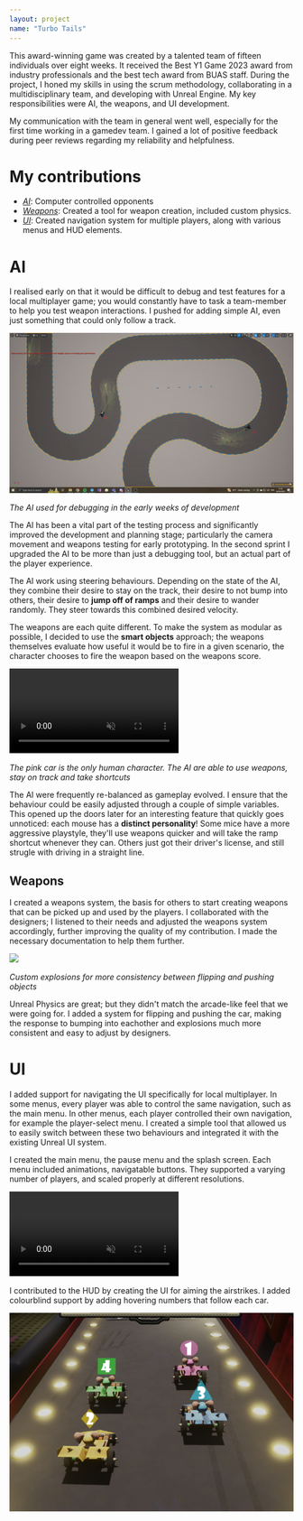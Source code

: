 ```yaml
---
layout: project
name: "Turbo Tails"
---
```


This award-winning game was created by a talented team of fifteen individuals over eight weeks. It received the Best Y1 Game 2023 award from industry professionals and the best tech award from BUAS staff. During the project, I honed my skills in using the scrum methodology, collaborating in a multidisciplinary team, and developing with Unreal Engine. My key responsibilities were AI, the weapons, and UI development.

My communication with the team in general went well, especially for the first time working in a gamedev team. I gained a lot of positive feedback during peer reviews regarding my reliability and helpfulness.

# My contributions

- *[AI](#ai)*: Computer controlled opponents
- *[Weapons](#weapons)*: Created a tool for weapon creation, included custom physics.
- *[UI](#weapons)*: Created navigation system for multiple players, along with various menus and HUD elements.

# AI

I realised early on that it would be difficult to debug and test features for a local multiplayer game; you would constantly have to task a team-member to help you test weapon interactions. I pushed for adding simple AI, even just something that could only follow a track.

![](/img/projects/y1/blockd/ai-debug.gif)

*The AI used for debugging in the early weeks of development*

The AI has been a vital part of the testing process and significantly improved the development and planning stage; particularly the camera movement and weapons testing for early prototyping. In the second sprint I upgraded the AI to be more than just a debugging tool, but an actual part of the player experience.

The AI work using steering behaviours. Depending on the state of the AI, they combine their desire to stay on the track, their desire to not bump into others, their desire to **jump off of ramps** and their desire to wander randomly. They steer towards this combined desired velocity.

The weapons are each quite different. To make the system as modular as possible, I decided to use the **smart objects** approach; the weapons themselves evaluate how useful it would be to fire in a given scenario, the character chooses to fire the weapon based on the weapons score.

<div class="video-as-gif-container">
  <video autoplay loop muted playsinline>
    <source src="/img/projects/y1/blockd/ai-showcase.mp4" type="video/mp4">
  </video>
</div>

*The pink car is the only human character. The AI are able to use weapons, stay on track and take shortcuts*

The AI were frequently re-balanced as gameplay evolved. I ensure that the behaviour could be easily adjusted through a couple of simple variables. This opened up the doors later for an interesting feature that quickly goes unnoticed: each mouse has a **distinct personality**! Some mice have a more aggressive playstyle, they'll use weapons quicker and will take the ramp shortcut whenever they can. Others just got their driver's license, and still strugle with driving in a straight line. 

## Weapons

I created a weapons system, the basis for others to start creating weapons that can be picked up and used by the players. I collaborated with the designers; I listened to their needs and adjusted the weapons system accordingly, further improving the quality of my contribution. I made the necessary documentation to help them further.

![](/img/projects/y1/blockd/weapons-and-force.gif)

*Custom explosions for more consistency between flipping and pushing objects*

Unreal Physics are great; but they didn't match the arcade-like feel that we were going for. I added a system for flipping and pushing the car, making the response to bumping into eachother and explosions much more consistent and easy to adjust by designers. 

# UI

I added support for navigating the UI specifically for local multiplayer. In some menus, every player was able to control the same navigation, such as the main menu. In other menus, each player controlled their own navigation, for example the player-select menu. I created a simple tool that allowed us to easily switch between these two behaviours and integrated it with the existing Unreal UI system. 

I created the main menu, the pause menu and the splash screen. Each menu included animations, navigatable buttons. They supported a varying number of players, and scaled properly at different resolutions.

<div class="video-as-gif-container">
  <video autoplay loop muted playsinline>
    <source src="/img/projects/y1/blockd/TurboUI.mp4" type="video/mp4">
  </video>
</div>

I contributed to the HUD by creating the UI for aiming the airstrikes. I added colourblind support by adding hovering numbers that follow each car.

![](/img/projects/y1/blockd/color-blind.png)


